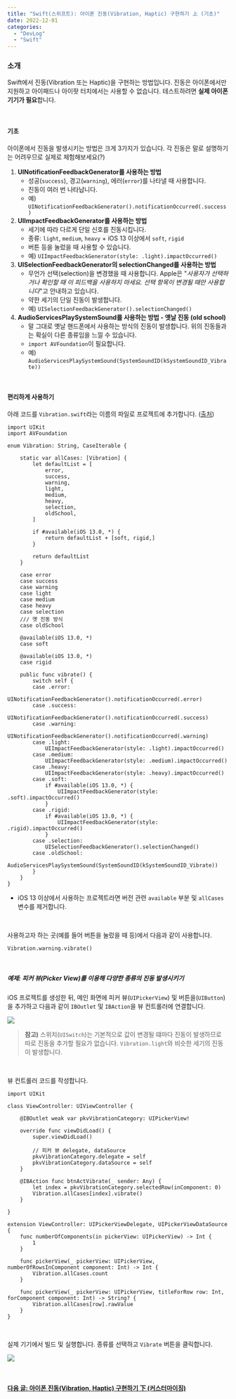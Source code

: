 ```yaml
---
title: "Swift(스위프트): 아이폰 진동(Vibration, Haptic) 구현하기 上 (기초)"
date: 2022-12-01
categories: 
  - "DevLog"
  - "Swift"
---
```


### **소개**

Swift에서 진동(Vibration 또는 Haptic)을 구현하는 방법입니다. 진동은 아이폰에서만 지원하고 아이패드나 아이팟 터치에서는 사용할 수 없습니다. 테스트하려면 **실제 아이폰 기기가 필요**합니다.

 

#### **기초**

아이폰에서 진동을 발생시키는 방법은 크게 3가지가 있습니다. 각 진동은 말로 설명하기는 어려우므로 실제로 체험해보세요(?)

1. **UINotificationFeedbackGenerator를 사용하는 방법**
    - 성공(`success`), 경고(`warning`), 에러(`error`)를 나타낼 때 사용합니다.
    - 진동이 여러 번 나타납니다.
    - 예) `UINotificationFeedbackGenerator().notificationOccurred(.success)`
2. **UIImpactFeedbackGenerator를 사용하는 방법**
    - 세기에 따라 다르게 단일 신호를 진동시킵니다.
    - 종류: `light`, `medium`, `heavy` + iOS 13 이상에서 `soft`, `rigid`
    - 버튼 등을 눌렀을 때 사용할 수 있습니다.
    - 예) `UIImpactFeedbackGenerator(style: .light).impactOccurred()`
3. **UISelectionFeedbackGenerator의 selectionChanged를 사용하는 방법**
    - 무언가 선택(selection)을 변경했을 때 사용합니다. Apple은 "_사용자가 선택하거나 확인할 때 이 피드백을 사용하지 마세요. 선택 항목이 변경될 때만 사용합니다_"고 안내하고 있습니다.
    - 약한 세기의 단일 진동이 발생합니다.
    - 예) `UISelectionFeedbackGenerator().selectionChanged()`
4. **AudioServicesPlaySystemSound를 사용하는 방법 - 옛날 진동 (old school)**
    - 말 그대로 옛날 핸드폰에서 사용하는 방식의 진동이 발생합니다. 위의 진동들과는 확실이 다른 종류임을 느낄 수 있습니다.
    - `import AVFoundation`이 필요합니다.
    - 예) `AudioServicesPlaySystemSound(SystemSoundID(kSystemSoundID_Vibrate))`

 

#### **편리하게 사용하기**

아래 코드를 `Vibration.swift`라는 이름의 파일로 프로젝트에 추가합니다. ([출처](https://stackoverflow.com/questions/26455880/how-to-make-iphone-vibrate-using-swift))

```
import UIKit
import AVFoundation

enum Vibration: String, CaseIterable {
    
    static var allCases: [Vibration] {
        let defaultList = [
            error,
            success,
            warning,
            light,
            medium,
            heavy,
            selection,
            oldSchool,
        ]
        
        if #available(iOS 13.0, *) {
            return defaultList + [soft, rigid,]
        }
        
        return defaultList
    }
    
    case error
    case success
    case warning
    case light
    case medium
    case heavy
    case selection
    /// 옛 진동 방식
    case oldSchool
    
    @available(iOS 13.0, *)
    case soft
    
    @available(iOS 13.0, *)
    case rigid
    
    public func vibrate() {
        switch self {
        case .error:
            UINotificationFeedbackGenerator().notificationOccurred(.error)
        case .success:
            UINotificationFeedbackGenerator().notificationOccurred(.success)
        case .warning:
            UINotificationFeedbackGenerator().notificationOccurred(.warning)
        case .light:
            UIImpactFeedbackGenerator(style: .light).impactOccurred()
        case .medium:
            UIImpactFeedbackGenerator(style: .medium).impactOccurred()
        case .heavy:
            UIImpactFeedbackGenerator(style: .heavy).impactOccurred()
        case .soft:
            if #available(iOS 13.0, *) {
                UIImpactFeedbackGenerator(style: .soft).impactOccurred()
            }
        case .rigid:
            if #available(iOS 13.0, *) {
                UIImpactFeedbackGenerator(style: .rigid).impactOccurred()
            }
        case .selection:
            UISelectionFeedbackGenerator().selectionChanged()
        case .oldSchool:
            AudioServicesPlaySystemSound(SystemSoundID(kSystemSoundID_Vibrate))
        }
    }
}

```

- iOS 13 이상에서 사용하는 프로젝트라면 버전 관련 `available` 부분 및 `allCases` 변수를 제거합니다.

 

사용하고자 하는 곳(예를 들어 버튼을 눌렀을 때 등)에서 다음과 같이 사용합니다.

```
Vibration.warning.vibrate()
```

 

##### **예제: 피커 뷰(Picker View)를 이용해 다양한 종류의 진동 발생시키기**

iOS 프로젝트를 생성한 뒤, 메인 화면에 피커 뷰(`UIPickerView`) 및 버튼을(`UIButton`)을 추가하고 다음과 같이 `IBOutlet` 및 `IBAction`을 뷰 컨트롤러에 연결합니다.

 ![](/assets/img/wp-content/uploads/2022/12/스크린샷-2022-12-01-오후-9.19.02.jpg)

> **참고)** 스위치(`UISwitch`)는 기본적으로 값이 변경될 떄마다 진동이 발생하므로 따로 진동을 추가할 필요가 없습니다. `Vibration.light`와 비슷한 세기의 진동이 발생합니다.

 

뷰 컨트롤러 코드를 작성합니다.

```
import UIKit

class ViewController: UIViewController {

    @IBOutlet weak var pkvVibrationCategory: UIPickerView!
    
    override func viewDidLoad() {
        super.viewDidLoad()
        
        // 피커 뷰 delegate, dataSource
        pkvVibrationCategory.delegate = self
        pkvVibrationCategory.dataSource = self
    }

    @IBAction func btnActVibrate(_ sender: Any) {
        let index = pkvVibrationCategory.selectedRow(inComponent: 0)
        Vibration.allCases[index].vibrate()
    }
    
}

extension ViewController: UIPickerViewDelegate, UIPickerViewDataSource {
    func numberOfComponents(in pickerView: UIPickerView) -> Int {
        1
    }
    
    func pickerView(_ pickerView: UIPickerView, numberOfRowsInComponent component: Int) -> Int {
        Vibration.allCases.count
    }
    
    func pickerView(_ pickerView: UIPickerView, titleForRow row: Int, forComponent component: Int) -> String? {
        Vibration.allCases[row].rawValue
    }
}

```

 

실제 기기에서 빌드 및 실행합니다. 종류를 선택하고 `Vibrate` 버튼을 클릭합니다.

 ![](/assets/img/wp-content/uploads/2022/12/스크린샷-2022-12-01-오후-11.19.26.jpg)

 

#### **[다음 글: 아이폰 진동(Vibration, Haptic) 구현하기 下 (커스터마이징)](http://yoonbumtae.com/?p=5155)**
